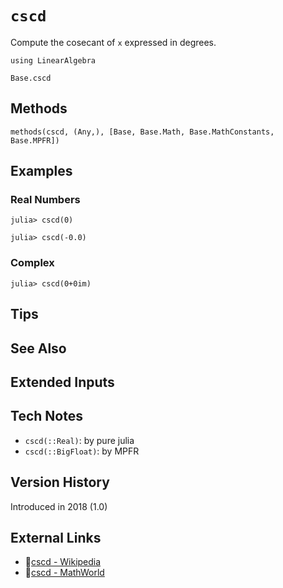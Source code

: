 # `cscd`

Compute the cosecant of `x` expressed in degrees.

```@setup repl_only
using LinearAlgebra
```
```@docs
Base.cscd
```


## Methods

```@repl
methods(cscd, (Any,), [Base, Base.Math, Base.MathConstants, Base.MPFR])
```


## Examples

### Real Numbers
```jldoctest
julia> cscd(0)

julia> cscd(-0.0)
```

### Complex
```jldoctest
julia> cscd(0+0im)
```

## Tips


## See Also


## Extended Inputs


## Tech Notes

- `cscd(::Real)`: by pure julia
- `cscd(::BigFloat)`: by MPFR


## Version History

Introduced in 2018 (1.0)


## External Links
- 🔗[cscd - Wikipedia](https://en.wikipedia.org/wiki/ )
- 🔗[cscd - MathWorld](https://mathworld.wolfram.com/ )

